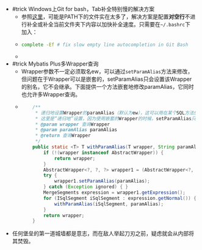 - #trick Windows上Git for bash，Tab补全特别慢的解决方案
	- 参照[这里](https://stackoverflow.com/a/78931231)，可能是PATH下的文件实在太多了，解决方案是配置**对空行**不进行补全或补全当前文件夹下内容以加快补全速度。只需要在`~/.bashrc`下加入：
	- ```bash
	  complete -Ef # fix slow empty line autocompletion in Git Bash
	  ```
	-
- #trick Mybatis Plus多Wrapper查询
	- Wrapper参数不一定必须取名ew，可以通过`setParamAlias`方法来修改，但问题在于Wrapper可以是嵌套的，setParamAlias只会设置该Wrapper的别名，它不会继承。下面提供一个方法嵌套地修改paramAlias，它同时也允许多Wrapper查询。
	- ```java
	      /**
	       * 递归地设置Wrapper的paramAlias（默认为ew），这可以用在某个SQL方法使用到多个Wrapper时。<br />
	       * 这里是“递归地”设置，因为使用嵌套的Wrapper的时候，setParamAlias只会在最外层起效。<br />
	       * @param wrapper 查询Wrapper
	       * @param paramAlias paramAlias
	       * @return 查询Wrapper
	       */
	      public static <T> T withParamAlias(T wrapper, String paramAlias) {
	          if (!(wrapper instanceof AbstractWrapper)) {
	              return wrapper;
	          }
	          AbstractWrapper<?, ?, ?> wrapper1 = (AbstractWrapper<?, ?, ?>) wrapper;
	          try {
	              wrapper1.setParamAlias(paramAlias);
	          } catch (Exception ignored) { }
	          MergeSegments expression = wrapper1.getExpression();
	          for (ISqlSegment iSqlSegment : expression.getNormal()) {
	              withParamAlias(iSqlSegment, paramAlias);
	          }
	          return wrapper;
	      }
	  ```
- 任何堡垒的第一道城墙都是意志，而在敌人举起刀刃之前，疑虑就会从内部将其焚毁。
